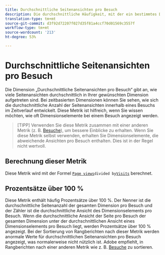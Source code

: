 ```yaml
---
title: Durchschnittliche Seitenansichten pro Besuch
description: Die durchschnittliche Häufigkeit, mit der ein bestimmtes Dimensionselement während eines Besuchs angezeigt wurde.
translation-type: tm+mt
source-git-commit: d3f92d72207f027d35f81a4ccf70d01569c3557f
workflow-type: tm+mt
source-wordcount: '213'
ht-degree: 53%

---
```



# Durchschnittliche Seitenansichten pro Besuch

Die Dimension „Durchschnittliche Seitenansichten pro Besuch“ gibt an, wie viele Seitenansichten durchschnittlich in Ihrer gewünschten Dimension aufgetreten sind. Bei zeitbasierten Dimensionen können Sie sehen, wie sich die durchschnittliche Anzahl der Seitenansichten innerhalb eines Besuchs im Zeitverlauf entwickelt. Diese Metrik ist hilfreich, wenn Sie wissen möchten, wie oft Dimensionselemente bei einem Besuch angezeigt werden.

>[TIPP] Verwenden Sie diese Metrik zusammen mit einer anderen Metrik (z. B. [Besuche](visits.md)), um bessere Einblicke zu erhalten. Wenn Sie diese Metrik selbst verwenden, erhalten Sie Dimensionselemente, die abweichende Ansichten pro Besuch enthalten. Dies ist in der Regel nicht wertvoll.

## Berechnung dieser Metrik

Diese Metrik wird mit der Formel [`Page views`](page-views.md)` divided by `[`Visits`](visits.md) berechnet.

## Prozentsätze über 100 %

Diese Metrik enthält häufig Prozentsätze über 100 %. Der Nenner ist die durchschnittliche Seitenanzahl der gesamten Dimension pro Besuch und der Zähler ist die durchschnittliche Ansicht des Dimensionselements pro Besuch. Wenn die durchschnittliche Ansicht der Seite pro Besuch der gesamten Dimension unter der durchschnittlichen Ansicht eines Dimensionselements pro Besuch liegt, werden Prozentsätze über 100 % angezeigt. Bei der Sortierung von Rangberichten nach dieser Metrik werden anormale Werte für durchschnittlichen Seitenansichten pro Besuch angezeigt, was normalerweise nicht nützlich ist. Adobe empfiehlt, in Rangberichten nach einer anderen Metrik wie z. B. [Besuche](visits.md) zu sortieren.